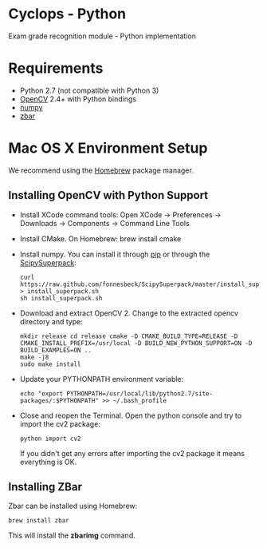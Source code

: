 Cyclops - Python
================

Exam grade recognition module - Python implementation

# Requirements
- Python 2.7 (not compatible with Python 3)
- [OpenCV](http://opencv.org) 2.4+ with Python bindings
- [numpy](http://opencv.org)
- [zbar](http://zbar.sourceforge.net)

# Mac OS X Environment Setup

We recommend using the [Homebrew](http://brew.sh) package manager.

## Installing OpenCV with Python Support

-   Install XCode command tools: Open XCode -> Preferences -> Downloads -> Components -> Command Line Tools

-   Install CMake. On Homebrew: brew install cmake

-   Install numpy. You can install it through [pip](http://pip.readthedocs.org) or through the [ScipySuperpack](https://github.com/fonnesbeck/ScipySuperpack):

        curl https://raw.github.com/fonnesbeck/ScipySuperpack/master/install_superpack.sh > install_superpack.sh
        sh install_superpack.sh

-   Download and extract OpenCV 2. Change to the extracted opencv directory and type:

        mkdir release cd release cmake -D CMAKE_BUILD_TYPE=RELEASE -D CMAKE_INSTALL_PREFIX=/usr/local -D BUILD_NEW_PYTHON_SUPPORT=ON -D BUILD_EXAMPLES=ON ..
        make -j8
        sudo make install

-   Update your PYTHONPATH environment variable:

        echo "export PYTHONPATH=/usr/local/lib/python2.7/site-packages/:$PYTHONPATH" >> ~/.bash_profile

-   Close and reopen the Terminal. Open the python console and try to import the cv2 package:

        python import cv2

    If you didn't get any errors after importing the cv2 package it means everything is OK.

## Installing ZBar

Zbar can be installed using Homebrew:

    brew install zbar

This will install the **zbarimg** command.